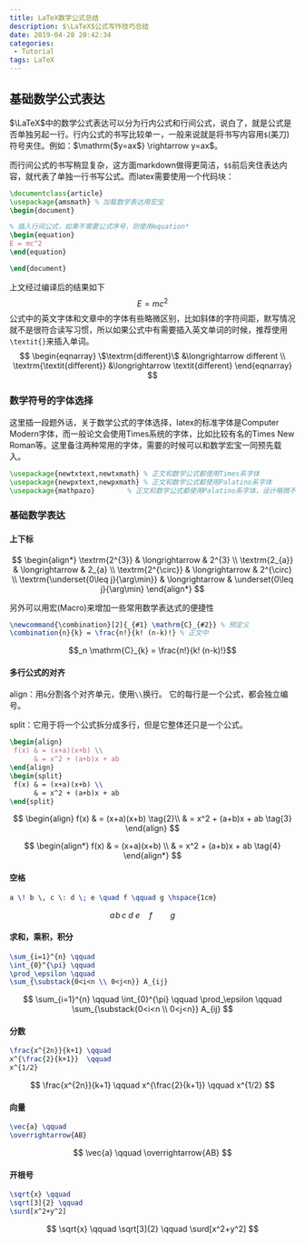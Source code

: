 ```yaml
---
title: LaTeX数学公式总结
description: $\LaTeX$公式写作技巧总结
date: 2019-04-28 20:42:34
categories:
 - Tutorial
tags: LaTeX
---
```


## 基础数学公式表达

$\LaTeX$中的数学公式表达可以分为行内公式和行间公式，说白了，就是公式是否单独另起一行。行内公式的书写比较单一，一般来说就是将书写内容用`$`(美刀)符号夹住。例如：$\mathrm{$y=ax$} \rightarrow y=ax$。

而行间公式的书写稍显复杂，这方面markdown做得更简洁，`$$`前后夹住表达内容，就代表了单独一行书写公式。而latex需要使用一个代码块：

```latex
\documentclass{article}
\usepackage{amsmath} % 加载数学表达用宏宝
\begin{document}

% 插入行间公式，如果不需要公式序号，则使用equation*
\begin{equation}
E = mc^2
\end{equation}

\end{document}
```

上文经过编译后的结果如下
$$
E=mc^2 \tag{1}
$$
公式中的英文字体和文章中的字体有些略微区别，比如斜体的字符间距，默写情况就不是很符合读写习惯，所以如果公式中有需要插入英文单词的时候，推荐使用`\textit{}`来插入单词。
$$
\begin{eqnarray}
\$\textrm{different}\$ &\longrightarrow different \\
\textrm{\textit{different}} &\longrightarrow \textit{different}
\end{eqnarray}
$$

### 数学符号的字体选择

这里插一段题外话，关于数学公式的字体选择，latex的标准字体是Computer Modern字体，而一般论文会使用Times系统的字体，比如比较有名的Times New Roman等。这里备注两种常用的字体，需要的时候可以和数学宏宝一同预先载入。

``` latex
\usepackage{newtxtext,newtxmath} % 正文和数学公式都使用Times系字体
\usepackage{newpxtext,newpxmath} % 正文和数学公式都使用Palatino系字体
\usepackage{mathpazo}		 % 正文和数学公式都使用Palatino系字体，设计略微不同
```

### 基础数学表达

#### 上下标

$$
\begin{align*}
\textrm{2^{3}} & \longrightarrow & 2^{3} \\
\textrm{2_{a}} & \longrightarrow & 2_{a} \\
\textrm{2^{\circ}} & \longrightarrow & 2^{\circ} \\
\textrm{\underset{0\leq j}{\arg\min}} & \longrightarrow & \underset{0\leq j}{\arg\min}
\end{align*}
$$

另外可以用宏(Macro)来增加一些常用数学表达式的便捷性

```latex
\newcommand{\combination}[2]{_{#1} \mathrm{C}_{#2}} % 预定义
\combination{n}{k} = \frac{n!}{k! (n-k)!} % 正文中
```

$$_n \mathrm{C}_{k} = \frac{n!}{k! (n-k)!}$$



#### 多行公式的对齐

align：用`&`分割各个对齐单元，使用`\\`换行。 它的每行是一个公式，都会独立编号。

split：它用于将一个公式拆分成多行，但是它整体还只是一个公式。

```latex
\begin{align}
 f(x) & = (x+a)(x+b) \\
      & = x^2 + (a+b)x + ab
\end{align}
\begin{split}
 f(x) & = (x+a)(x+b) \\
      & = x^2 + (a+b)x + ab
\end{split}
```

$$
\begin{align}
 f(x) & = (x+a)(x+b) \tag{2}\\
      & = x^2 + (a+b)x + ab	\tag{3}
\end{align}
$$

$$
	\begin{align*}
 	f(x) & = (x+a)(x+b) \\
      	 & = x^2 + (a+b)x + ab	\tag{4}
	\end{align*}
$$

#### 空格

```latex
a \! b \, c \: d \; e \quad f \qquad g \hspace{1cm}
```

$$
a \! b \, c \: d \; e \quad f \qquad g \hspace{1cm}
$$

#### 求和，乘积，积分

```latex
\sum_{i=1}^{n} \qquad 
\int_{0}^{\pi} \qquad
\prod_\epsilon \qquad
\sum_{\substack{0<i<n \\ 0<j<n}} A_{ij}
```

$$
\sum_{i=1}^{n} \qquad 
\int_{0}^{\pi} \qquad
\prod_\epsilon \qquad
\sum_{\substack{0<i<n \\ 0<j<n}} A_{ij}
$$

#### 分数

```latex
\frac{x^{2n}}{k+1} \qquad
x^{\frac{2}{k+1}}  \qquad
x^{1/2}
```

$$
\frac{x^{2n}}{k+1} \qquad
x^{\frac{2}{k+1}}  \qquad
x^{1/2}
$$

#### 向量

```latex
\vec{a} \qquad
\overrightarrow{AB}
```

$$
\vec{a} \qquad
\overrightarrow{AB}
$$

#### 开根号

```latex
\sqrt{x} \qquad
\sqrt[3]{2} \qquad
\surd[x^2+y^2]
```

$$
\sqrt{x} \qquad
\sqrt[3]{2} \qquad
\surd[x^2+y^2]
$$

